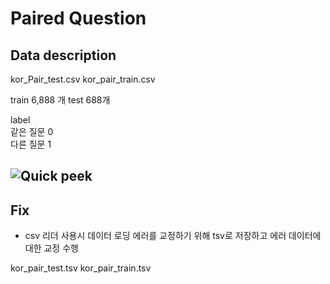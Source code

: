 
# Paired Question

## Data description

kor_Pair_test.csv
kor_pair_train.csv

train  6,888 개
test 688개           

label               
같은 질문 0               
다른 질문 1                 
                       
## ![Quick peek](./data.png)

## Fix

- csv 리더 사용시 데이터 로딩 에러를 교정하기 위해 tsv로 저장하고 에러 데이터에 대한 교정 수행

kor_pair_test.tsv
kor_pair_train.tsv
